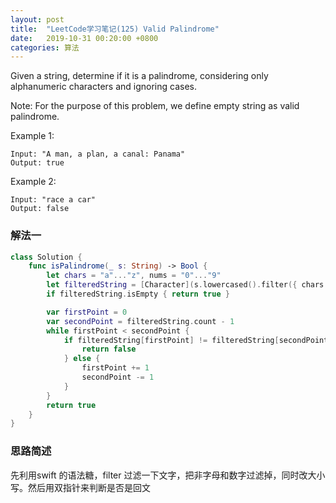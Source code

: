 ```yaml
---
layout: post
title:  "LeetCode学习笔记(125) Valid Palindrome"
date:   2019-10-31 00:20:00 +0800
categories: 算法
---
```


Given a string, determine if it is a palindrome, considering only alphanumeric characters and ignoring cases.

Note: For the purpose of this problem, we define empty string as valid palindrome.

Example 1:

```
Input: "A man, a plan, a canal: Panama"
Output: true
```


Example 2:

```
Input: "race a car"
Output: false
```

### 解法一

```swift
class Solution {
    func isPalindrome(_ s: String) -> Bool {
        let chars = "a"..."z", nums = "0"..."9"
        let filteredString = [Character](s.lowercased().filter({ chars.contains(String($0)) || nums.contains(String($0)) }))
        if filteredString.isEmpty { return true }

        var firstPoint = 0
        var secondPoint = filteredString.count - 1
        while firstPoint < secondPoint {
            if filteredString[firstPoint] != filteredString[secondPoint] {
                return false
            } else {
                firstPoint += 1
                secondPoint -= 1
            }
        }
        return true
    }
}
```

### 思路简述

先利用swift 的语法糖，filter 过滤一下文字，把非字母和数字过滤掉，同时改大小写。然后用双指针来判断是否是回文



